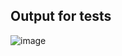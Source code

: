 ## Output for tests

![image](https://user-images.githubusercontent.com/105551807/221367844-1b055a44-362e-4e32-bb06-2fa75b319f80.png)
